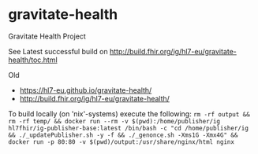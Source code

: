 # gravitate-health
Gravitate Health Project

See Latest successful build on http://build.fhir.org/ig/hl7-eu/gravitate-health/toc.html

Old
- https://hl7-eu.github.io/gravitate-health/
- http://build.fhir.org/ig/hl7-eu/gravitate-health/


To build locally (on 'nix'-systems) execute the following: `rm -rf output && rm -rf temp/ && docker run --rm -v $(pwd):/home/publisher/ig hl7fhir/ig-publisher-base:latest /bin/bash -c "cd /home/publisher/ig && ./_updatePublisher.sh -y -f && ./_genonce.sh -Xms1G -Xmx4G" && docker run -p 80:80 -v $(pwd)/output:/usr/share/nginx/html nginx`




